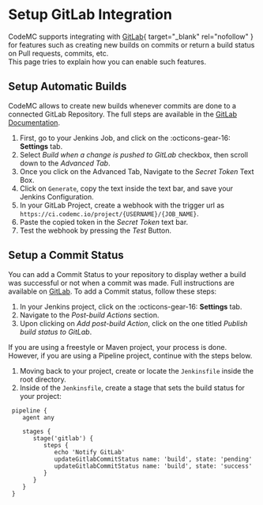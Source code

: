 # Setup GitLab Integration
CodeMC supports integrating with [GitLab](https://gitlab.com){ target="_blank" rel="nofollow" } for features such as creating new builds on commits or return a build status on Pull requests, commits, etc.  
This page tries to explain how you can enable such features.

## Setup Automatic Builds
CodeMC allows to create new builds whenever commits are done to a connected GitLab Repository. The full steps are available in the [GitLab Documentation](https://docs.gitlab.com/ee/integration/jenkins.html#configure-the-jenkins-project).

1. First, go to your Jenkins Job, and click on the :octicons-gear-16: **Settings** tab.
2. Select *Build when a change is pushed to GitLab* checkbox, then scroll down to the *Advanced Tab*.
3. Once you click on the Advanced Tab, Navigate to the *Secret Token* Text Box.
4. Click on `Generate`, copy the text inside the text bar, and save your Jenkins Configuration.
5. In your GitLab Project, create a webhook with the trigger url as `https://ci.codemc.io/project/{USERNAME}/{JOB_NAME}`.
6. Paste the copied token in the *Secret Token* text bar.
7. Test the webhook by pressing the *Test* Button.

## Setup a Commit Status
You can add a Commit Status to your repository to display wether a build was successful or not when a commit was made. Full instructions are available on [GitLab](https://docs.gitlab.com/ee/integration/jenkins.html#configure-the-jenkins-project).
To add a Commit status, follow these steps:

1. In your Jenkins project, click on the :octicons-gear-16: **Settings** tab.
2. Navigate to the *Post-build Actions* section.
3. Upon clicking on *Add post-build Action*, click on the one titled *Publish build status to GitLab*.

If you are using a freestyle or Maven project, your process is done. However, if you are using a Pipeline project, continue with the steps below.

1. Moving back to your project, create or locate the `Jenkinsfile` inside the root directory.
2. Inside of the `Jenkinsfile`, create a stage that sets the build status for your project:

```Jenkinsfile
 pipeline {
    agent any

    stages {
       stage('gitlab') {
          steps {
             echo 'Notify GitLab'
             updateGitlabCommitStatus name: 'build', state: 'pending'
             updateGitlabCommitStatus name: 'build', state: 'success'
          }
       }
    }
 }
```
